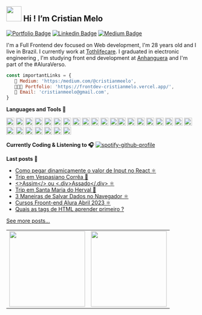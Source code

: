 ## <img height="40" width="40" src="https://media.giphy.com/media/IRFQYGCokErS0/giphy.gif"/> Hi ! I’m Cristian Melo

[![Portfolio Badge](https://img.shields.io/badge/Website-frontend--cristianmeelo-lightgrey)](https://frontdev-cristianmelo.vercel.app/) [![Linkedin Badge](https://img.shields.io/badge/-LinkedIn-blue?style=flat-square&logo=Linkedin&logoColor=white&link=https://www.linkedin.com/in/cristianmeelo/)](https://www.linkedin.com/in/cristian-melo/) [![Medium Badge](https://img.shields.io/badge/-Medium-292929?style=flat-square&labelColor=292929&logo=Medium&link=https://medium.com/@cristianmeelo/)](https://medium.com/@cristianmeelo/)

I'm a Full Frontend dev focused on Web development, I'm 28 years old and I live in Brazil. I currently work at <a href="https://tothlifecare.com.br/">Tothlifecare</a>. I graduated in electronic engineering , I'm studying front end development at <a href="https://www.anhanguera.com/?utm_source=google&utm_medium=cpc&utm_campaign=AEDU::L3::PerformanceMax::CursosLTV::TargetROAS::PIM&gclid=CjwKCAjwrJ-hBhB7EiwAuyBVXc-oqkeLvw3vq5DQp5ycN2NIW41E4ySkMDncEGRs8s54OmX58ZVhrBoC8pIQAvD_BwE&gclsrc=aw.ds">Anhanguera</a> and I'm part of the #AluraVerso.

```js
const importantLinks = {
   📘 Medium: 'https:/medium.com/@cristianmeelo',
   👨🏻‍💻 Portfolio: 'https://frontdev-cristianmelo.vercel.app/',
   👋 Email: 'cristianmeelo@gmail.com',
}
```

**Languages and Tools 🚀**

<a href="https://developer.mozilla.org/en-US/docs/Web/JavaScript" title="JavaScript"><img src="https://github.com/tomchen/stack-icons/blob/master/logos/javascript.svg" alt="JavaScript" width="21px" height="21px"></a> <a href="https://www.typescriptlang.org/" title="Typescript"><img src="https://github.com/tomchen/stack-icons/blob/master/logos/typescript-icon.svg" alt="Typescript" width="21px" height="21px"></a> <a href="https://reactjs.org/" title="React"><img src="https://github.com/tomchen/stack-icons/blob/master/logos/react.svg" alt="React" width="21px" height="21px"></a> <a href="https://redux.js.org/" title="Redux"><img src="https://github.com/tomchen/stack-icons/blob/master/logos/redux.svg" alt="Redux" width="21px" height="21px"></a> <a href="https://vuejs.org/" title="Vue.js"><img src="https://github.com/tomchen/stack-icons/blob/master/logos/vue.svg" alt="Vue.js" width="21px" height="21px"></a> <a href="https://www.w3.org/TR/CSS/" title="CSS3"><img src="https://github.com/tomchen/stack-icons/blob/master/logos/css-3.svg" alt="CSS3" width="21px" height="21px"></a> <a href="https://sass-lang.com/" title="Sass"><img src="https://github.com/tomchen/stack-icons/blob/master/logos/sass.svg" alt="Sass" width="21px" height="21px"></a> <a href="https://getbootstrap.com/" title="Bootstrap"><img src="https://github.com/tomchen/stack-icons/blob/master/logos/bootstrap.svg" alt="Bootstrap" width="21px" height="21px"></a> <a href="https://www.w3.org/TR/html5/" title="HTML5"><img src="https://github.com/tomchen/stack-icons/blob/master/logos/html-5.svg" alt="HTML5" width="21px" height="21px"></a> <a href="https://nodejs.org/" title="Node.js"><img src="https://github.com/tomchen/stack-icons/blob/master/logos/nodejs-icon.svg" alt="Node.js" width="21px" height="21px"></a> <a href="https://expressjs.com/" title="Express"><img src="https://github.com/tomchen/stack-icons/blob/master/logos/express.svg" alt="Express" width="21px" height="21px"></a> <a href="https://dev.mysql.com/" title="MySQL"><img src="https://github.com/tomchen/stack-icons/blob/master/logos/mysql.svg" alt="MySQL" width="21px" height="21px"></a><a href="https://angular.io/" title="Angular"><img src="https://github.com/tomchen/stack-icons/blob/master/logos/angular-icon.svg" alt="Angular" width="21px" height="21px"></a> <a href="https://zeit.co/next" title="Next.js"><img src="https://github.com/tomchen/stack-icons/blob/master/logos/nextjs.svg" alt="Next.js" width="21px" height="21px"></a> <a href="https://github.com/" title="GitHub"><img src="https://github.com/tomchen/stack-icons/blob/master/logos/github-octocat.svg" alt="GitHub" width="21px" height="21px"></a> <a href="https://git-scm.com/" title="Git"><img src="https://github.com/tomchen/stack-icons/blob/master/logos/git-icon.svg" alt="Git" width="21px" height="21px"></a> <a href="https://www.npmjs.com/" title="NPM"><img src="https://github.com/tomchen/stack-icons/blob/master/logos/npm.svg" alt="NPM" width="21px" height="21px"></a> <a href="https://yarnpkg.com/" title="Yarn"><img src="https://github.com/tomchen/stack-icons/blob/master/logos/yarn.svg" alt="Yarn" width="21px" height="21px"></a> <a href="https://webpack.js.org/" title="webpack"><img src="https://github.com/tomchen/stack-icons/blob/master/logos/webpack.svg" alt="webpack" width="21px" height="21px"></a> <a href="https://babeljs.io/" title="Babel"><img src="https://github.com/tomchen/stack-icons/blob/master/logos/babel.svg" alt="Babel" width="21px" height="21px"></a> <a href="https://eslint.org/" title="ESLint"><img src="https://github.com/tomchen/stack-icons/blob/master/logos/eslint.svg" alt="ESLint" width="21px" height="21px"></a> <a href="https://prettier.io/" title="Prettier"><img src="https://github.com/tomchen/stack-icons/blob/master/logos/prettier.svg" alt="Prettier" width="21px" height="21px"></a> <a href="https://code.visualstudio.com/" title="Visual Studio Code"><img src="https://github.com/tomchen/stack-icons/blob/master/logos/visual-studio-code.svg" alt="Visual Studio Code" width="21px" height="21px"></a> <a href="https://ant.design/" title="Ant Design"><img src="https://github.com/tomchen/stack-icons/blob/master/logos/ant-design.svg" alt="Ant Design" width="21px" height="21px"></a> <a href="http://figma.com" title="Figma"><img src="https://camo.githubusercontent.com/9c25db6c8f2f83863c65be2cc47543020be957662831452aa5a7d6d81129f6fe/68747470733a2f2f63646e2e737667706f726e2e636f6d2f6c6f676f732f6669676d612e737667" alt="Figma" width="21px" height="21px"></a> <a href="https://www.adobe.com/products/photoshop.html" title="Adobe Photoshop"><img src="https://github.com/tomchen/stack-icons/blob/master/logos/adobe-photoshop.svg" alt="Adobe Photoshop" width="21px" height="21px"></a> <a href="https://www.atlassian.com/software/jira" title="Jira Software"><img src="https://github.com/tomchen/stack-icons/blob/master/logos/jira.svg" alt="Jira SOftware" width="21px" height="21px"></a>

<!-- SPOTIFY:START -->

**Currently Coding & Listening to 🎧** [![spotify-github-profile](https://spotify-github-profile.vercel.app/api/view?uid=22bbin6t2wqgv4ut6gws6hzsi&cover_image=true&theme=novatorem&show_offline=true&bar_color=53b14f&bar_color_cover=false)](https://open.spotify.com/user/11159336621)

**Last posts 📘**

<!-- BLOG-POST-LIST:START -->

- [Como pegar dinamicamente o valor de Input no React ⚛️](https://medium.com/@cristianmeelo/como-pegar-valor-din%C3%A2micamente-de-input-no-react-1da514297b21)
- [Trip em Vespasiano Corrêa 🎒](https://medium.com/@cristianmeelo/trip-em-vespasiano-corr%C3%AAa-8e74c2879e8d)
- [<>Assim</> ou <.div>Assado</.div> ⚛️](https://medium.com/@cristianmeelo/assim-ou-div-assado-div-%EF%B8%8F-9c10f527e362)
- [Trip em Santa Maria do Herval 🎒](https://medium.com/@cristianmeelo/trip-em-santa-maria-do-herval-5a23fffe4f9f)
- [3 Maneiras de Salvar Dados no Navegador ⚛️](https://medium.com/@cristianmeelo/3-maneiras-de-salvar-dados-no-navegador-%EF%B8%8F-a63f76f7b688)
- [Cursos Froont-end Alura Abril 2023 ⚛️](https://medium.com/@cristianmeelo/cursos-front-end-alura-abril-2023-ce4c8547972a)
- [Quais as tags de HTML aprender primeiro ?](https://medium.com/@cristianmeelo/quais-as-tags-de-html-aprender-primeiro-ab125173bb09)

<!-- BLOG-POST-LIST:END -->

<a href="https://cristianmeelo.medium.com/">See more posts...</a>

<table align="center">
  <row>
    <td>
     <!-- Card -->
      <img height='200' src='https://github-readme-stats.vercel.app/api/top-langs/?username=cristianmeelo&layout=compact&theme=react'>
    </td>
    <td>
      <img height='200' src='https://github-readme-stats.vercel.app/api?username=cristianmeelo&show_icons=true&theme=react'>
    </td>
  </row>
</table>

<br></br>
